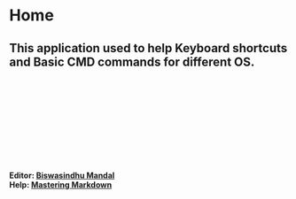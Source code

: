 # Home
</hr>

## This application used to help Keyboard shortcuts and Basic CMD commands for different OS.

</br></br></br></br></br></br></br></br></br>

**Editor: [Biswasindhu Mandal](https://github.com/artbindu)**<br>
**Help: [Mastering Markdown](https://guides.github.com/features/mastering-markdown/)**<br>
